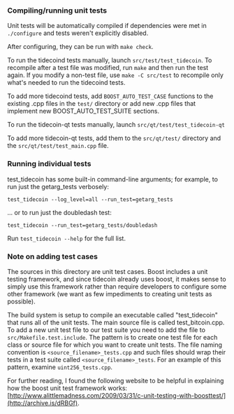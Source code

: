 ### Compiling/running unit tests

Unit tests will be automatically compiled if dependencies were met in `./configure`
and tests weren't explicitly disabled.

After configuring, they can be run with `make check`.

To run the tidecoind tests manually, launch `src/test/test_tidecoin`. To recompile
after a test file was modified, run `make` and then run the test again. If you
modify a non-test file, use `make -C src/test` to recompile only what's needed
to run the tidecoind tests.

To add more tidecoind tests, add `BOOST_AUTO_TEST_CASE` functions to the existing
.cpp files in the `test/` directory or add new .cpp files that
implement new BOOST_AUTO_TEST_SUITE sections.

To run the tidecoin-qt tests manually, launch `src/qt/test/test_tidecoin-qt`

To add more tidecoin-qt tests, add them to the `src/qt/test/` directory and
the `src/qt/test/test_main.cpp` file.

### Running individual tests

test_tidecoin has some built-in command-line arguments; for
example, to run just the getarg_tests verbosely:

    test_tidecoin --log_level=all --run_test=getarg_tests

... or to run just the doubledash test:

    test_tidecoin --run_test=getarg_tests/doubledash

Run `test_tidecoin --help` for the full list.

### Note on adding test cases

The sources in this directory are unit test cases.  Boost includes a
unit testing framework, and since tidecoin already uses boost, it makes
sense to simply use this framework rather than require developers to
configure some other framework (we want as few impediments to creating
unit tests as possible).

The build system is setup to compile an executable called "test_tidecoin"
that runs all of the unit tests.  The main source file is called
test_bitcoin.cpp. To add a new unit test file to our test suite you need
to add the file to `src/Makefile.test.include`. The pattern is to create
one test file for each class or source file for which you want to create
unit tests.  The file naming convention is `<source_filename>_tests.cpp`
and such files should wrap their tests in a test suite
called `<source_filename>_tests`. For an example of this pattern,
examine `uint256_tests.cpp`.

For further reading, I found the following website to be helpful in
explaining how the boost unit test framework works:
[http://www.alittlemadness.com/2009/03/31/c-unit-testing-with-boosttest/](http://archive.is/dRBGf).
